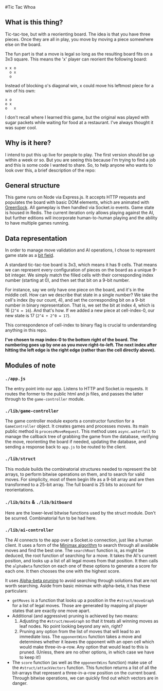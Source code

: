 #Tic Tac Whoa

## What is this thing?
Tic-tac-toe, but with a reorienting board. The idea is that you have
three pieces. Once they are all in play, you move by moving a piece
somewhere else on the board.

The fun part is that a move is legal so long as the resulting board
fits on a 3x3 square. This means the 'x' player can reorient the
following board:

    x x o
      o x
      o

Instead of blocking o's diagonal win, x could move his leftmost piece
for a win of his own:

    x o
    o x
    o   x


I don't recall where I learned this game, but the original was played
with sugar packets while waiting for food at a restaurant. I've always
thought it was super cool.


## Why is it here?
I intend to put this up live for people to play. The first version
should be up within a week or so. But you are seeing this because I'm
trying to find a job and this is some code I wanted to share. So, to
help anyone who wants to look over this, a brief description of the
repo:

## General structure
This game runs on Node via Express.js. It accepts HTTP requests and
populates the board with basic DOM elements, which are animated with
[GreenSock](http://www.greensock.com). All gameplay is then handled via Socket.io events. Game
state is housed in Redis. The current iteration only allows playing
against the AI, but further editions will incorporate human-to-human
playing and the ability to have multiple games running.

## Data representation
In order to manage move validation and AI operations, I chose to represent
game state as a [bit field](http://en.wikipedia/wiki/Bit_field).

A standard tic-tac-toe board is 3x3, which means it has 9 cells. That
means we can represent every configuration of pieces on the board as a
unique 9-bit integer. We simply match the filled cells with their
corresponding index number (starting at 0), and then set that bit on a
9-bit number.

For instance, say we only have one piece on the board, and it's in the
middle cell. How can we describe that state in a single number? We
take the cell's index (by our count, 4), and set the corresponding bit
on a 9-bit number in binary representation. That is, we set the bit at
index 4, which is 16 (`2^4 = 16`). And that's how. If we added a new
piece at cell-index-0, our new state is 17 (`2^4 + 2^0 = 17`).

This correspondence of cell-index to binary flag is crucial to
understanding anything in this repo.

**I've chosen to map index-0 to the bottom right of the board. The
 numbering goes up by one as you move right-to-left. The next index
 after hitting the left edge is the right edge (rather than the cell
 directly above).**

## Modules of note

### `./app.js`
The entry point into our app. Listens to HTTP and Socket.io
requests. It routes the former to the public html and js files, and
passes the latter through to the `game-controller` module.

### `./lib/game-controller`
The game controller module exports a constructor function for a
`GameController` object. It creates games and processes moves. Its
main public method is `processMoveRequest`. This method uses
`async.waterfall` to manage the callback tree of grabbing the game
from the database, verifying the move, reorienting the board if
needed, updating the database, and sending a response back to `app.js`
to be routed to the client.

### `./lib/struct`
This module builds the combinatorial structures needed to represent
the bit arrays, to perform bitwise operations on them, and to search
for valid moves. For simplicity, most of them begin life as a 9-bit
array and are then transformed to a 25-bit array. The full board is
25 bits to account for reorientations.

### `./lib/bits` & `./lib/bitboard`
Here are the lower-level bitwise functions used by the struct
module. Don't be scurred. Combinatorial fun to be had here.

### `./lib/ai-controller`
The AI connects to the app over a Socket.io connection, just like a
human client. It uses a form of the [Minimax
algorithm](http://en.wikipedia.org/wiki/Minimax) to search through all
available moves and find the best one. The `searchRoot` function is,
as might be deduced, the root function of searching for a move. It
takes the AI's current position, and looks up a list of all legal
moves from that position. It then calls the `alphaBeta` function on
each one of these options to generate a score for each one. It then
chooses the one with the highest score.

It uses [Alpha-beta pruning](http://www.en.wikipedia.org) to avoid
searching through solutions that are not worth searching. Aside from
basic minimax with alpha-beta, it has these particulars:

- `getMoves` is a function that looks up a position in the
  `#struct/moveGraph` for a list of legal moves. Those are generated
  by mapping all player states that are exactly one move apart.
- Additional (and aggressive) pruning is achieved by two means:
  1. Adjusting the `#struct/moveGraph` so that it treats all winning
  moves as leaf nodes. No point looking beyond any win, right?
  2. Pruning any option from the list of moves that will lead to an
  immediate loss. The `opponentWins` function takes a move and
  determines whether it leaves the opponent with an open cell which
  would make three-in-a-row. Any option that would lead to this is
  pruned. (Unless, there are no other options, in which case we have
  to keep it!)
- The `score` function (as well as the `opponentWins` function) make
  use of the `#struct/attackVectors` function. This function returns a
  list of all the bit-arrays that represent a three-in-a-row position
  on the current board. Through bitwise operations, we can quickly
  find out which vectors are in danger.



